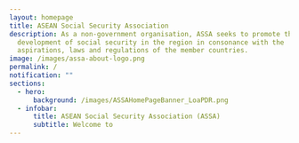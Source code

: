 ```yaml
---
layout: homepage
title: ASEAN Social Security Association
description: As a non-government organisation, ASSA seeks to promote the
  development of social security in the region in consonance with the
  aspirations, laws and regulations of the member countries.
image: /images/assa-about-logo.png
permalink: /
notification: ""
sections:
  - hero:
      background: /images/ASSAHomePageBanner_LoaPDR.png
  - infobar:
      title: ASEAN Social Security Association (ASSA)
      subtitle: Welcome to
---
```

